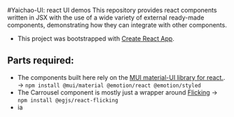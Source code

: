 #Yaichao-UI: react UI demos
This repository provides react components written in JSX with the use of a wide variety of external ready-made components, demonstrating how they can integrate with other components.

- This project was bootstrapped with [Create React App](https://github.com/facebook/create-react-app).

## Parts required:
- The components built here rely on the [MUI material-UI library for react.](https://mui.com/). -> `npm install @mui/material @emotion/react @emotion/styled`
- The Carrousel component is mostly just a wrapper around [Flicking](https://naver.github.io/egjs-flicking/) -> `npm install @egjs/react-flicking`
- ia
